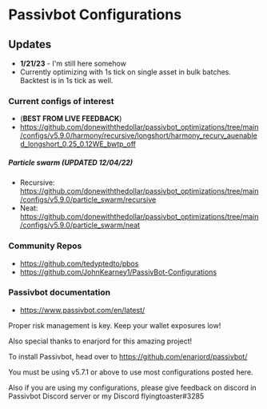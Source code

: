 # Passivbot Configurations
## Updates
  * **1/21/23** - I'm still here somehow
  * Currently optimizing with 1s tick on single asset in bulk batches. Backtest is in 1s tick as well.
### Current configs of interest
* (**BEST FROM LIVE FEEDBACK**) 
* https://github.com/donewiththedollar/passivbot_optimizations/tree/main/configs/v5.9.0/harmony/recursive/longshort/harmony_recurv_auenabled_longshort_0.25_0.12WE_bwtp_off

##### Particle swarm (**UPDATED 12/04/22**)
  * Recursive: https://github.com/donewiththedollar/passivbot_optimizations/tree/main/configs/v5.9.0/particle_swarm/recursive
  * Neat: https://github.com/donewiththedollar/passivbot_optimizations/tree/main/configs/v5.9.0/particle_swarm/neat
  
### Community Repos
  * https://github.com/tedyptedto/pbos
  * https://github.com/JohnKearney1/PassivBot-Configurations
### Passivbot documentation
  * https://www.passivbot.com/en/latest/
  

Proper risk management is key. Keep your wallet exposures low!

Also special thanks to enarjord for this amazing project!

To install Passivbot, head over to https://github.com/enarjord/passivbot/

You must be using v5.7.1 or above to use most configurations posted here.

Also if you are using my configurations, please give feedback on discord in Passivbot Discord server or my Discord flyingtoaster#3285
